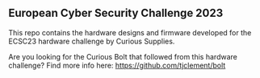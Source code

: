 ## European Cyber Security Challenge 2023

This repo contains the hardware designs and firmware developed for the ECSC23 hardware challenge by Curious Supplies.

Are you looking for the Curious Bolt that followed from this hardware challenge? Find more info here: https://github.com/tjclement/bolt
